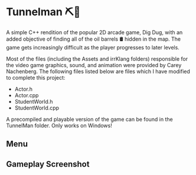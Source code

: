 # Tunnelman :pick::construction_worker:

A simple C++ rendition of the popular 2D arcade game, Dig Dug, with an added objective of finding all of the oil barrels :oil_drum: hidden in the map. The game gets increasingly difficult as the player progresses to later levels. 

Most of the files (including the Assets and irrKlang folders) responsible for the video game graphics, sound, and animation were provided by Carey Nachenberg. The following files listed below are files which I have modified to complete this project:
- Actor.h
- Actor.cpp
- StudentWorld.h
- StudentWorld.cpp

A precompiled and playable version of the game can be found in the TunnelMan folder. Only works on Windows!

## Menu



## Gameplay Screenshot


